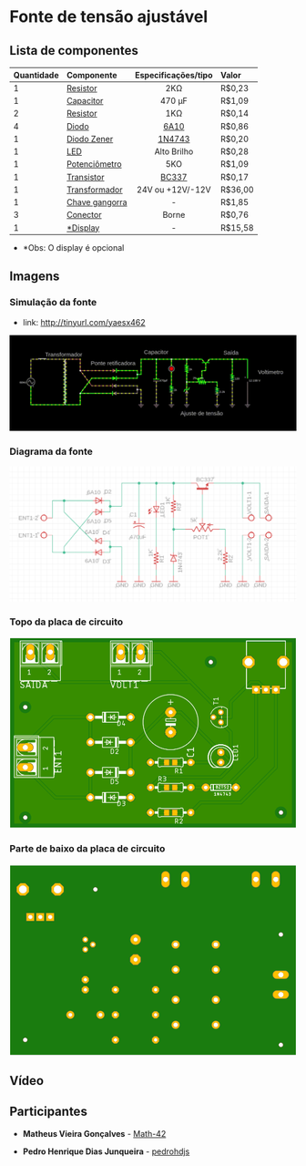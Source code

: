   
# Fonte de tensão ajustável



  
##  Lista de componentes

|Quantidade| Componente        | Especificações/tipo | Valor |
| :---     | :---              |     :---:           | :---  |
|    1     | [Resistor](https://www.baudaeletronica.com.br/resistor-2k0-5-2w.html) 		   | 2KΩ                |   R$0,23    |
|    1     | [Capacitor](https://www.baudaeletronica.com.br/capacitor-eletrolitico-470uf-35v.html)		   | 470 µF              |  R$1,09     |
|    2     | [Resistor](https://www.baudaeletronica.com.br/resistor-1k8-1-2w.html)		   | 1KΩ                  |     R$0,14  |  
|    4     | [Diodo](https://www.baudaeletronica.com.br/diodo-6a10.html)			   | [6A10](https://storage.googleapis.com/baudaeletronicadatasheet/6A10.pdf)			 |     R$0,86   |
|    1     | [Diodo Zener](https://www.baudaeletronica.com.br/diodo-zener-1n4743-13v-1w.html)	   | [1N4743](https://www.baudaeletronica.com.br/diodo-zener-1n4743-13v-1w.html)		     |   R$0,20    |
|    1     | [LED](https://www.baudaeletronica.com.br/led-de-alto-brilho-azul.html)			   | Alto Brilho         |  R$0,28     |
|    1     | [Potenciômetro](https://www.baudaeletronica.com.br/potenciometro-linear-de-5k-5000.html)   | 5KO              |     R$1,09   | 
|    1     | [Transistor](https://www.baudaeletronica.com.br/transistor-npn-bc337.html)       | [BC337](https://storage.googleapis.com/baudaeletronicadatasheet/BC337.PDF)             |    R$0,17   |
|    1     | [Transformador](https://www.baudaeletronica.com.br/transformador-trafo-1a-24v.html)   | 24V ou +12V/-12V    |   R$36,00    | 
| 1 | [Chave gangorra](https://www.baudaeletronica.com.br/chave-gangorra-kcd3-102n-verde-com-neon-sem-marcac-o.html)| - | R$1,85
| 3 | [Conector](https://www.baudaeletronica.com.br/borne-2-polos-kf-301-2t.html)| Borne | R$0,76
| 1 | [*Display](https://br.banggood.com/Geekcreit-Mini-Digital-Voltmeter-Ammeter-DC-100V-10A-Voltmeter-Current-Meter-Tester-BlueRed-Dual-LED-Display-p-1416489.html?gpla=1&gmcCountry=BR&currency=BRL&createTmp=1&utm_source=googleshopping&utm_medium=cpc_bgs&utm_content=lijing&utm_campaign=ssc-brg-all-1014-newcustom-re0327&ad_id=389344072730&gclid=Cj0KCQjwz4z3BRCgARIsAES_OVd-WYtEYyOGJNCb5vra89DurCnhwjkIOx-fQ4ghT_pFcfvKb8wn5VMaAvMDEALw_wcB&cur_warehouse=CN)| - | R$15,58

* *Obs: O display é opcional

## Imagens

### Simulação da fonte
* link: http://tinyurl.com/yaesx462

<img src="imagens/simulacao.gif">
 
### Diagrama da fonte

<img src="imagens/diagrama.png">

### Topo da placa de circuito

<img src="imagens/top.png">

### Parte de baixo da placa de circuito

<img src="imagens/botton.png">

## Vídeo 

## Participantes

* **Matheus Vieira Gonçalves** - [Math-42](https://github.com/Math-42)

* **Pedro Henrique Dias Junqueira**  - [pedrohdjs](https://github.com/pedrohdjs)

